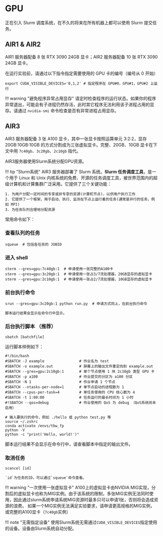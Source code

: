 # GPU

正在引入 Slurm 调度系统，在不久的将来在所有机器上都可以使用 Slurm 提交任务。

## AIR1 & AIR2

AIR1 服务器配备 8 张 RTX 3090 24GB 显卡；AIR2 服务器配备 10 张 RTX 3090 24GB 显卡。

在运行实验前，请通过以下指令指定需要使用的 GPU 卡的编号（编号从 0 开始）

```shell
export CUDA_VISIBLE_DEVICES='0,1,2' # 指定程序在 GPU#0，GPU#1，GPU#2 上运行
```

!!! warning "避免程序异常占用显存"
    请定时检查程序的运行状态。如果你的程序异常退出，可能会有子进程仍然存活，此时其它程序无法利用该子进程占用的显存。请通过 `nvidia-smi` 命令检查是否有异常进程占用显存。

## AIR3

AIR3 服务器配备 3 张 A100 显卡，其中一张显卡按照运算单元 3:2:2，显存 20GB:10GB:10GB 的方式分割成为三张虚拟显卡。完整、20GB、10GB 显卡在下文中用 `7c40gb`、`3c20gb`、`2c10gb` 指代。

AIR3服务器使用Slurm系统分配GPU资源。

!!! tip "Slurm系统"
    AIR3 服务器部署了 Slurm 系统。**Slurm 任务调度工具**，是一个用于 Linux 和 Unix 内核系统的免费、开源的任务调度工具，被世界范围内的超级计算机和计算集群广泛采用。它提供了三个关键功能：

    1. 为用户分配一定时间的专享或非专享的资源(计算机节点)，以供用户执行工作
    2. 它提供了一个框架，用于启动、执行、监测在节点上运行着的任务(通常是并行的任务，例如 MPI)
    3. 为任务队列合理地分配资源

常用命令如下：

### 查看队列的任务

  ```shell
  squeue  # 包括各任务的 JOBID
  ```

### 进入 shell

  ```shell
  sterm --gres=gpu:7c40gb:1  # 申请使用一张完整的A100卡
  sterm --gres=gpu:3c20gb:1  # 申请使用一张占3/7流处理器，20GB显存的虚拟显卡
  sterm --gres=gpu:2c10gb:1  # 申请使用一张占2/7流处理器，10GB显存的虚拟显卡
  ```

### 前台执行命令

  ```shell
  srun --gres=gpu:3c20gb:1 python run.py  # 申请方式同上，在前台执行命令
  ```

	脚本运行结果会显示在命令行中显示。

### 后台执行脚本 （推荐）

  ```shell
  sbatch [batchfile]
  ```

  运行脚本样例如下：

  ```shell
  #!/bin/bash
  #SBATCH -J example                # 作业名为 test
  #SBATCH -o example.out            # 屏幕上的输出文件重定向到 example.out
  #SBATCH --gres=gpu:2c10gb:1       # 单个节点使用 1 块 2c10gb 类型 GPU 卡
  #SBATCH -p a100                   # 作业提交的分区为 a100 分区
  #SBATCH -N 1                      # 作业申请 1 个节点
  #SBATCH --ntasks-per-node=1       # 单节点启动的进程数为 1
  #SBATCH --cpus-per-task=4         # 单任务使用的 CPU 核心数为 4
  #SBATCH -t 1:00:00                # 任务运行的最长时间为 1 小时
  #!SBATCH --qos=debug              # 作业使用的 QoS 为 debug （QoS系统尚未启用）
  
  # 输入要执行的命令，例如 ./hello 或 python test.py 等
  source ~/.zshrc
  conda activate /envs/tbw_fp
  python -V                    
  python -c "print('Hello, world!')"
  ```

  脚本运行结果不会显示在命令行中，请查看脚本中指定的输出文件。

### 取消任务

  ```shell
  scancel [id]
  ```
	
	`id`为任务的ID，可以通过`squeue`命令查看。

!!! warning "一次使用一张虚拟显卡"
    A100上的虚拟显卡由NVIDIA MIG实现，分割后的虚拟显卡也称为MIG实例。由于该系统的限制，多张MIG实例无法同时使用，因此通过slurm系统申请系统MIG资源时最多只可以申请1张，否则将会造成资源的浪费。
    如果一个MIG实例无法满足实验要求，请申请更高规格的MIG实例，或完整的A100显卡（`7c40gb`实例）

!!! note "无需指定设备"
    使用Slurm系统无需通过`CUDA_VISIBLE_DEVICES`指定使用的设备。设备由Slurm系统自动分配。
